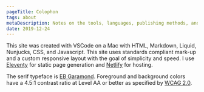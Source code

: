 ```yaml
---
pageTitle: Colophon
tags: about
metaDescription: Notes on the tools, languages, publishing methods, and assets used in the production of this website. 
date: 2019-12-24
---
```

 This site was created with VSCode on a Mac with HTML, Markdown, Liquid, Nunjucks, CSS, and Javascript. This site uses standards compliant mark-up and a custom responsive layout with the goal of simplicity and speed. I use <a href="https://11ty.io/" rel="noopener">Eleventy</a> for static page generation and <a href="https://www.netlify.com" rel="noopener">Netlify</a> for hosting. 

 The serif typeface is <a href="https://fonts.google.com/specimen/EB+Garamond" rel="noopener">EB Garamond</a>. Foreground and background colors have a 4.5:1 contrast ratio at Level AA or better as specified by <a href="https://www.w3.org/TR/WCAG20/" rel="noopener">WCAG 2.0</a>. 
